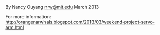 By Nancy Ouyang
nrw@mit.edu
March 2013

For more information: http://orangenarwhals.blogspot.com/2013/03/weekend-project-servo-arm.html
